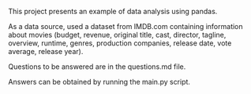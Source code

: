This project presents an example of data analysis using pandas.

As a data source, used a dataset from IMDB.com containing information about 
movies (budget, revenue, original title, cast, director, tagline, overview, 
runtime, genres, production companies, release date, vote average, 
release year).

Questions to be answered are in the questions.md file.

Answers can be obtained by running the main.py script.